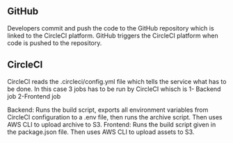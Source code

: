 ## GitHub
Developers commit and push the code to the GitHub repository which is linked to the CircleCI platform. GitHub triggers the CircleCI platform when code is pushed to the repository.

## CircleCI
CircleCI reads the .circleci/config.yml file which tells the service what has to be done. In this case 3 jobs has to be run by CircleCI whisch is
1- Backend job
2-Frontend job

Backend: Runs the build script, exports all environment variables from CircleCI configuration to a .env file, then runs the archive script. Then uses AWS CLI to upload archive to S3.
Frontend: Runs the build script given in the package.json file. Then uses AWS CLI to upload assets to S3.
